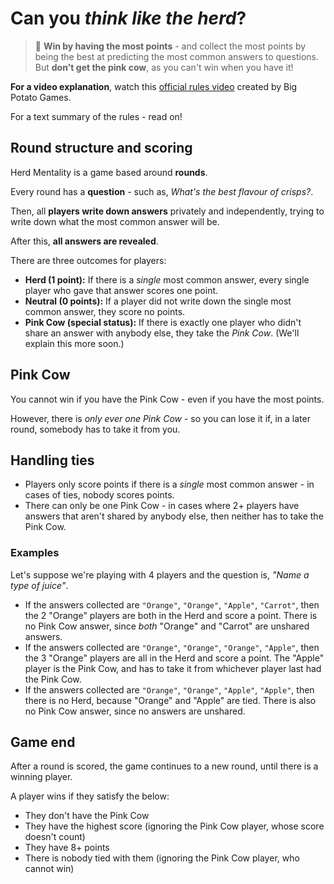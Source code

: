 # Can you _think like the herd_?

> 🎯 **Win by having the most points** - and collect the most points by being the best at predicting the most common answers to questions. But **don't get the pink cow**, as you can't win when you have it!

**For a video explanation**, watch this [official rules video](https://youtu.be/_rxOJ7Gt3FY) created by Big Potato Games.

For a text summary of the rules - read on!

## Round structure and scoring

Herd Mentality is a game based around **rounds**.

Every round has a **question** - such as, *What's the best flavour of crisps?*.

Then, all **players write down answers** privately and independently, trying to write down what the most common answer will be.

After this, **all answers are revealed**.

There are three outcomes for players:
- **Herd (1 point):** If there is a *single* most common answer, every single player who gave that answer scores one point.
- **Neutral (0 points):** If a player did not write down the single most common answer, they score no points.
- **Pink Cow (special status):** If there is exactly one player who didn't share an answer with anybody else, they take the *Pink Cow*. (We'll explain this more soon.)

## Pink Cow

You cannot win if you have the Pink Cow - even if you have the most points.

However, there is *only ever one Pink Cow* - so you can lose it if, in a later round, somebody has to take it from you.


## Handling ties
- Players only score points if there is a *single* most common answer - in cases of ties, nobody scores points.
- There can only be one Pink Cow - in cases where 2+ players have answers that aren't shared by anybody else, then neither has to take the Pink Cow.

### Examples

Let's suppose we're playing with 4 players and the question is, _"Name a type of juice"_.

- If the answers collected are `"Orange"`, `"Orange"`, `"Apple"`, `"Carrot"`, then the 2 "Orange" players are both in the Herd and score a point. There is no Pink Cow answer, since *both* "Orange" and "Carrot" are unshared answers.
- If the answers collected are `"Orange"`, `"Orange"`, `"Orange"`, `"Apple"`, then the 3 "Orange" players are all in the Herd and score a point. The "Apple" player is the Pink Cow, and has to take it from whichever player last had the Pink Cow.
- If the answers collected are `"Orange"`, `"Orange"`, `"Apple"`, `"Apple"`, then there is no Herd, because "Orange" and "Apple" are tied. There is also no Pink Cow answer, since no answers are unshared.

## Game end

After a round is scored, the game continues to a new round, until there is a winning player.

A player wins if they satisfy the below:
- They don't have the Pink Cow
- They have the highest score (ignoring the Pink Cow player, whose score doesn't count)
- They have 8+ points
- There is nobody tied with them  (ignoring the Pink Cow player, who cannot win)


